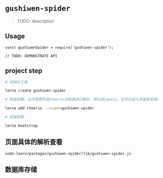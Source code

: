 # `gushiwen-spider`

> TODO: description

## Usage

```
const gushiwenSpider = require('gushiwen-spider');

// TODO: DEMONSTRATE API
```

## project step

```bash
# 初始化工程

lerna create gushiwen-spider

# 安装依赖，这次需要外部cheerio对结果进行解析，简化版jquery，也可以进入页面具体进行操作

lerna add cheerio --scope=gushiwen-spider

# 安装依赖

lerna bootstrap
```

## 页面具体的解析查看

`node-learn/packages/gushiwen-spider/lib/gushiwen-spider.js`

## 数据库存储

